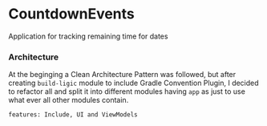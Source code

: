 # CountdownEvents
Application for tracking remaining time for dates

### Architecture
At the beginging a Clean Architecture Pattern was followed, but after creating `build-ligic` module to include Gradle Convention Plugin, I decided to refactor all and split it into different modules having `app` as just to use what ever all other modules contain.

```
features: Include, UI and ViewModels
```
